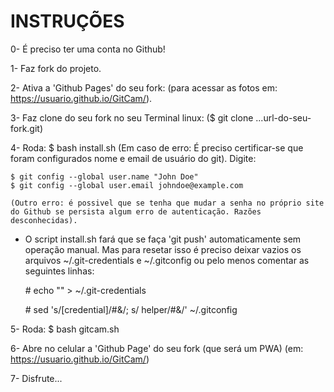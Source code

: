 # INSTRUÇÕES

0- É preciso ter uma conta no Github!

1- Faz fork do projeto.

2- Ativa a 'Github Pages' do seu fork:
	(para acessar as fotos em: https://usuario.github.io/GitCam/).

3- Faz clone do seu fork no seu Terminal linux:
	($ git clone ...url-do-seu-fork.git)

4- Roda: $ bash install.sh
	(Em caso de erro: É preciso certificar-se que foram configurados nome e email de usuário do git). Digite:

	$ git config --global user.name "John Doe"
	$ git config --global user.email johndoe@example.com

	(Outro erro: é possivel que se tenha que mudar a senha no próprio site do Github se persista algum erro de autenticação. Razões desconhecidas).

* O script install.sh fará que se faça 'git push' automaticamente sem operação manual. Mas para resetar isso é preciso deixar vazios os arquivos ~/.git-credentials e ~/.gitconfig ou pelo menos comentar as seguintes linhas:

	\# echo "" > ~/.git-credentials

	\# sed 's/\[credential\]/#&/; s/        helper/#&/' ~/.gitconfig


5- Roda: $ bash gitcam.sh

6- Abre no celular a 'Github Page' do seu fork (que será um PWA)
	(em: https://usuario.github.io/GitCam/)

7- Disfrute...
